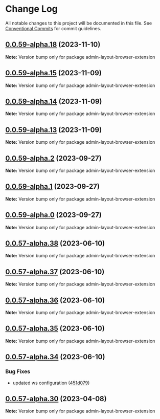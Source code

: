 # Change Log

All notable changes to this project will be documented in this file.
See [Conventional Commits](https://conventionalcommits.org) for commit guidelines.

## [0.0.59-alpha.18](https://github.com/cdmbase/fullstack-pro/compare/v0.0.59-alpha.17...v0.0.59-alpha.18) (2023-11-10)

**Note:** Version bump only for package admin-layout-browser-extension

## [0.0.59-alpha.15](https://github.com/cdmbase/fullstack-pro/compare/v0.0.59-alpha.14...v0.0.59-alpha.15) (2023-11-09)

**Note:** Version bump only for package admin-layout-browser-extension

## [0.0.59-alpha.14](https://github.com/cdmbase/fullstack-pro/compare/v0.0.59-alpha.13...v0.0.59-alpha.14) (2023-11-09)

**Note:** Version bump only for package admin-layout-browser-extension

## [0.0.59-alpha.13](https://github.com/cdmbase/fullstack-pro/compare/v0.0.59-alpha.12...v0.0.59-alpha.13) (2023-11-09)

**Note:** Version bump only for package admin-layout-browser-extension

## [0.0.59-alpha.2](https://github.com/cdmbase/fullstack-pro/compare/v0.0.59-alpha.1...v0.0.59-alpha.2) (2023-09-27)

**Note:** Version bump only for package admin-layout-browser-extension

## [0.0.59-alpha.1](https://github.com/cdmbase/fullstack-pro/compare/v0.0.59-alpha.0...v0.0.59-alpha.1) (2023-09-27)

**Note:** Version bump only for package admin-layout-browser-extension

## [0.0.59-alpha.0](https://github.com/cdmbase/fullstack-pro/compare/v0.0.57-alpha.39...v0.0.59-alpha.0) (2023-09-27)

**Note:** Version bump only for package admin-layout-browser-extension

## [0.0.57-alpha.38](https://github.com/cdmbase/fullstack-pro/compare/v0.0.57-alpha.37...v0.0.57-alpha.38) (2023-06-10)

**Note:** Version bump only for package admin-layout-browser-extension

## [0.0.57-alpha.37](https://github.com/cdmbase/fullstack-pro/compare/v0.0.57-alpha.36...v0.0.57-alpha.37) (2023-06-10)

**Note:** Version bump only for package admin-layout-browser-extension

## [0.0.57-alpha.36](https://github.com/cdmbase/fullstack-pro/compare/v0.0.57-alpha.35...v0.0.57-alpha.36) (2023-06-10)

**Note:** Version bump only for package admin-layout-browser-extension

## [0.0.57-alpha.35](https://github.com/cdmbase/fullstack-pro/compare/v0.0.57-alpha.34...v0.0.57-alpha.35) (2023-06-10)

**Note:** Version bump only for package admin-layout-browser-extension

## [0.0.57-alpha.34](https://github.com/cdmbase/fullstack-pro/compare/v0.0.57-alpha.33...v0.0.57-alpha.34) (2023-06-10)

### Bug Fixes

-   updated ws configuration ([451d079](https://github.com/cdmbase/fullstack-pro/commit/451d079c3eb2089444a6fd4e6186ab06c9bea434))

## [0.0.57-alpha.30](https://github.com/cdmbase/fullstack-pro/compare/v0.0.57-alpha.29...v0.0.57-alpha.30) (2023-04-08)

**Note:** Version bump only for package admin-layout-browser-extension
